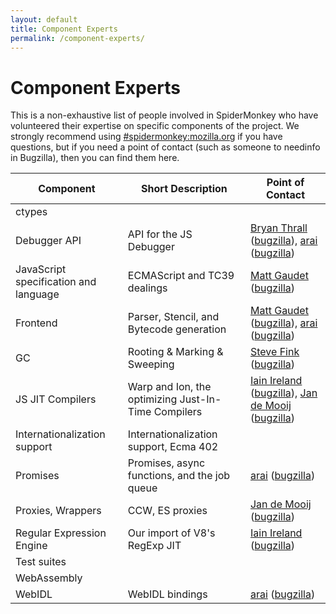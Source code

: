 ```yaml
---
layout: default
title: Component Experts
permalink: /component-experts/
---
```


# Component Experts

This is a non-exhaustive list of people involved in SpiderMonkey who have volunteered their expertise on specific components of the project. We strongly recommend using [#spidermonkey:mozilla.org](https://chat.mozilla.org/#/room/#spidermonkey:mozilla.org) if you have questions, but if you need a point of contact (such as someone to needinfo in Bugzilla), then you can find them here.

| Component | Short Description | Point of Contact |
| --- | --- | --- |
| ctypes |
| Debugger API | API for the JS Debugger | [Bryan Thrall](https://matrix.to/#/@bthrall:mozilla.org) ([bugzilla](https://bugzilla.mozilla.org/user_profile?login=bthrall%40mozilla.com)), [arai](https://matrix.to/#/@arai:mozilla.org) ([bugzilla](https://bugzilla.mozilla.org/user_profile?login=arai.unmht%40gmail.com)) |
| JavaScript specification and language | ECMAScript and TC39 dealings | [Matt Gaudet](https://matrix.to/#/@bthrall:mozilla.org) ([bugzilla](https://bugzilla.mozilla.org/user_profile?login=mgaudet%40mozilla.com))
| Frontend | Parser, Stencil, and Bytecode generation | [Matt Gaudet](https://matrix.to/#/@bthrall:mozilla.org) ([bugzilla](https://bugzilla.mozilla.org/user_profile?login=mgaudet%40mozilla.com)), [arai](https://matrix.to/#/@arai:mozilla.org) ([bugzilla](https://bugzilla.mozilla.org/user_profile?login=arai.unmht%40gmail.com))
| GC | Rooting & Marking & Sweeping | [Steve Fink](https://matrix.to/#/@sfink:mozilla.org) ([bugzilla](https://bugzilla.mozilla.org/user_profile?login=sphink%40gmail.com))
| JS JIT Compilers | Warp and Ion, the optimizing Just-In-Time Compilers | [Iain Ireland](https://matrix.to/#/@iain:mozilla.org) ([bugzilla](https://bugzilla.mozilla.org/user_profile?login=iireland%40mozilla.com)), [Jan de Mooij](https://matrix.to/#/@jandem:mozilla.org) ([bugzilla](https://bugzilla.mozilla.org/user_profile?login=jdemooij%40mozilla.com))
| Internationalization support | Internationalization support, Ecma 402 |
| Promises | Promises, async functions, and the job queue | [arai](https://matrix.to/#/@arai:mozilla.org) ([bugzilla](https://bugzilla.mozilla.org/user_profile?login=arai.unmht%40gmail.com)) |
| Proxies, Wrappers | CCW, ES proxies | [Jan de Mooij](https://matrix.to/#/@jandem:mozilla.org) ([bugzilla](https://bugzilla.mozilla.org/user_profile?login=jdemooij%40mozilla.com)) |
| Regular Expression Engine | Our import of V8's RegExp JIT | [Iain Ireland](https://matrix.to/#/@iain:mozilla.org) ([bugzilla](https://bugzilla.mozilla.org/user_profile?login=iireland%40mozilla.com)) |
| Test suites |
| WebAssembly |
| WebIDL | WebIDL bindings | [arai](https://matrix.to/#/@arai:mozilla.org) ([bugzilla](https://bugzilla.mozilla.org/user_profile?login=arai.unmht%40gmail.com)) |
